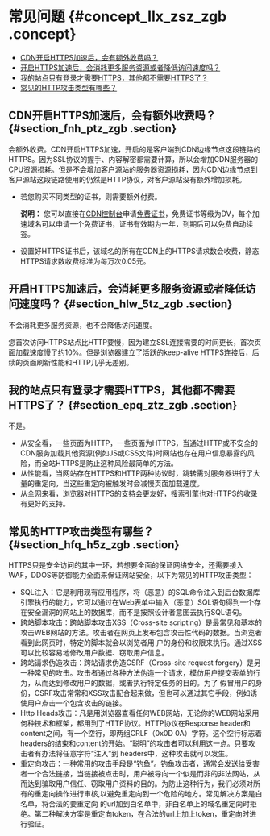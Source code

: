 # 常见问题 {#concept_llx_zsz_zgb .concept}

-   [CDN开启HTTPS加速后，会有额外收费吗？](#section_fnh_ptz_zgb)
-   [开启HTTPS加速后，会消耗更多服务资源或者降低访问速度吗？](#section_hlw_5tz_zgb)
-   [我的站点只有登录才需要HTTPS，其他都不需要HTTPS了？](#section_epq_ztz_zgb)
-   [常见的HTTP攻击类型有哪些？](#section_hfq_h5z_zgb)

## CDN开启HTTPS加速后，会有额外收费吗？ {#section_fnh_ptz_zgb .section}

会额外收费。CDN开启HTTPS加速，开启的是客户端到CDN边缘节点这段链路的HTTPS。因为SSL协议的握手、内容解密都需要计算，所以会增加CDN服务器的CPU资源损耗。但是不会增加客户源站的服务器资源损耗，因为CDN边缘节点到客户源站这段链路使用的仍然是HTTP协议，对客户源站没有额外增加损耗。

-   若您购买不同类型的证书，则需要额外付费。

    **说明：** 您可以直接在[CDN控制台](https://cdnnext.console.aliyun.com)申请[免费证书](cn.zh-CN/域名管理/HTTPS安全加速/证书格式说明.md#section_rbm_std_zdb)，免费证书等级为DV，每个加速域名可以申请一个免费证书，证书有效期为一年，到期后可以免费自动续签。

-   设置好HTTPS证书后，该域名的所有在CDN上的HTTPS请求数会收费，静态HTTPS请求数收费标准为每万次0.05元。

## 开启HTTPS加速后，会消耗更多服务资源或者降低访问速度吗？ {#section_hlw_5tz_zgb .section}

不会消耗更多服务资源，也不会降低访问速度。

您首次访问HTTPS站点比HTTP要慢，因为建立SSL连接需要的时间更长，首次页面加载速度慢了约10%。但是浏览器建立了活跃的keep-alive HTTPS连接后，后续的页面刷新性能和HTTP几乎无差别。

## 我的站点只有登录才需要HTTPS，其他都不需要HTTPS了？ {#section_epq_ztz_zgb .section}

不是。

-   从安全看，一些页面为HTTP，一些页面为HTTPS，当通过HTTP或不安全的CDN服务加载其他资源\(例如JS或CSS文件\)时网站也存在用户信息暴露的风险，而全站HTTPS是防止这种风险最简单的方法。
-   从性能看，当网站存在HTTPS和HTTP两种协议时，跳转需对服务器进行了大量的重定向，当这些重定向被触发时会减慢页面加载速度。
-   从全网来看，浏览器对HTTPS的支持会更友好，搜索引擎也对HTTPS的收录有更好的支持。

## 常见的HTTP攻击类型有哪些？ {#section_hfq_h5z_zgb .section}

HTTPS只是安全访问的其中一环，若想要全面的保证网络安全，还需要接入WAF，DDOS等防御能力全面来保证网站安全，以下为常见的HTTP攻击类型：

-   SQL注入：它是利用现有应用程序，将（恶意）的SQL命令注入到后台数据库引擎执行的能力，它可以通过在Web表单中输入（恶意）SQL语句得到一个存在安全漏洞的网站上的数据库，而不是按照设计者意图去执行SQL语句。
-   跨站脚本攻击：跨站脚本攻击XSS（Cross-site scripting）是最常见和基本的攻击WEB网站的方法。攻击者在网页上发布包含攻击性代码的数据。当浏览者看到此网页时，特定的脚本就会以浏览者用 户的身份和权限来执行。通过XSS可以比较容易地修改用户数据、窃取用户信息。
-   跨站请求伪造攻击：跨站请求伪造CSRF（Cross-site request forgery）是另一种常见的攻击。攻击者通过各种方法伪造一个请求，模仿用户提交表单的行为，从而达到修改用户的数据，或者执行特定任务的目的。为了 假冒用户的身份，CSRF攻击常常和XSS攻击配合起来做，但也可以通过其它手段，例如诱使用户点击一个包含攻击的链接。
-   Http Heads攻击：凡是用浏览器查看任何WEB网站，无论你的WEB网站采用何种技术和框架，都用到了HTTP协议。HTTP协议在Response header和content之间，有一个空行，即两组CRLF（0x0D 0A）字符。这个空行标志着headers的结束和content的开始。“聪明”的攻击者可以利用这一点。只要攻击者有办法将任意字符“注入”到 headers中，这种攻击就可以发生。
-   重定向攻击：一种常用的攻击手段是“钓鱼”。钓鱼攻击者，通常会发送给受害者一个合法链接，当链接被点击时，用户被导向一个似是而非的非法网站，从而达到骗取用户信任、窃取用户资料的目的。为防止这种行为，我们必须对所有的重定向操作进行审核,以避免重定向到一个危险的地方。常见解决方案是白名单，将合法的要重定向 的url加到白名单中，非白名单上的域名重定向时拒绝。第二种解决方案是重定向token，在合法的url上加上token，重定向时进行验证。

